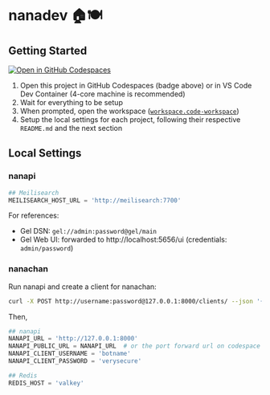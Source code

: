 # nanadev 🏠🍽️

## Getting Started

[![Open in GitHub Codespaces](https://github.com/codespaces/badge.svg)](https://codespaces.new/Japan7/nanadev)

1. Open this project in GitHub Codespaces (badge above) or in VS Code Dev Container (4-core machine is recommended)
2. Wait for everything to be setup
3. When prompted, open the workspace ([`workspace.code-workspace`](workspace.code-workspace))
4. Setup the local settings for each project, following their respective `README.md` and the next section

## Local Settings

### nanapi

```py
## Meilisearch
MEILISEARCH_HOST_URL = 'http://meilisearch:7700'
```

For references:

- Gel DSN: `gel://admin:password@gel/main`
- Gel Web UI: forwarded to http://localhost:5656/ui (credentials: `admin/password`)

### nanachan

Run nanapi and create a client for nanachan:

```sh
curl -X POST http://username:password@127.0.0.1:8000/clients/ --json '{"username": "botname", "password": "verysecure"}'
```

Then,

```py
## nanapi
NANAPI_URL = 'http://127.0.0.1:8000'
NANAPI_PUBLIC_URL = NANAPI_URL  # or the port forward url on codespace
NANAPI_CLIENT_USERNAME = 'botname'
NANAPI_CLIENT_PASSWORD = 'verysecure'

## Redis
REDIS_HOST = 'valkey'
```
